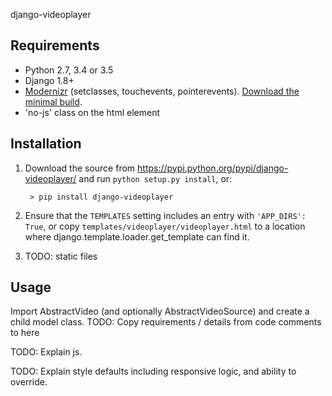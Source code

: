 django-videoplayer


Requirements
------------

- Python 2.7, 3.4 or 3.5
- Django 1.8+
- [Modernizr](https://modernizr.com/) (setclasses, touchevents, pointerevents).
  [Download the minimal build](https://modernizr.com/download?csspointerevents-touchevents-setclasses).
- 'no-js' class on the html element


Installation
------------

1. Download the source from https://pypi.python.org/pypi/django-videoplayer/
   and run `python setup.py install`, or:

        > pip install django-videoplayer

2. Ensure that the `TEMPLATES` setting includes an entry with
`'APP_DIRS': True`, or copy `templates/videoplayer/videoplayer.html` to a
location where django.template.loader.get_template can find it.
3. TODO: static files


Usage
-----

Import AbstractVideo (and optionally AbstractVideoSource) and create a child
model class. TODO: Copy requirements / details from code comments to here

TODO: Explain js.

TODO: Explain style defaults including responsive logic, and ability to
override.

